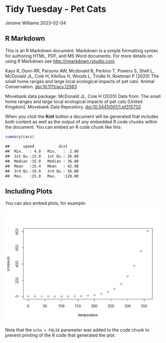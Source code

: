 Tidy Tuesday - Pet Cats
================
Jerome Williams
2023-02-04

## R Markdown

This is an R Markdown document. Markdown is a simple formatting syntax
for authoring HTML, PDF, and MS Word documents. For more details on
using R Markdown see <http://rmarkdown.rstudio.com>.

Kays R, Dunn RR, Parsons AW, Mcdonald B, Perkins T, Powers S, Shell L,
McDonald JL, Cole H, Kikillus H, Woods L, Tindle H, Roetman P (2020) The
small home ranges and large local ecological impacts of pet cats. Animal
Conservation. <doi:10.1111/acv.12563>

Movebank data package: McDonald JL, Cole H (2020) Data from: The small
home ranges and large local ecological impacts of pet cats \[United
Kingdom\]. Movebank Data Repository. <doi:10.5441/001/1.pf315732>

When you click the **Knit** button a document will be generated that
includes both content as well as the output of any embedded R code
chunks within the document. You can embed an R code chunk like this:

``` r
summary(cars)
```

    ##      speed           dist       
    ##  Min.   : 4.0   Min.   :  2.00  
    ##  1st Qu.:12.0   1st Qu.: 26.00  
    ##  Median :15.0   Median : 36.00  
    ##  Mean   :15.4   Mean   : 42.98  
    ##  3rd Qu.:19.0   3rd Qu.: 56.00  
    ##  Max.   :25.0   Max.   :120.00

## Including Plots

You can also embed plots, for example:

![](tidytuesday-petcats_files/figure-gfm/pressure-1.png)<!-- -->

Note that the `echo = FALSE` parameter was added to the code chunk to
prevent printing of the R code that generated the plot.

